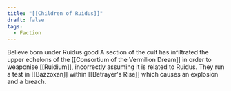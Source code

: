 ```yaml
---
title: "[[Children of Ruidus]]"
draft: false
tags:
  - Faction
---
```

 
Believe born under Ruidus good 
A section of the cult has infiltrated the upper echelons of the [[Consortium of the Vermilion Dream]] in order to weaponise [[Ruidium]], incorrectly assuming it is related to Ruidus. They run a test in [[Bazzoxan]] within [[Betrayer's Rise]] which causes an explosion and a breach. 
